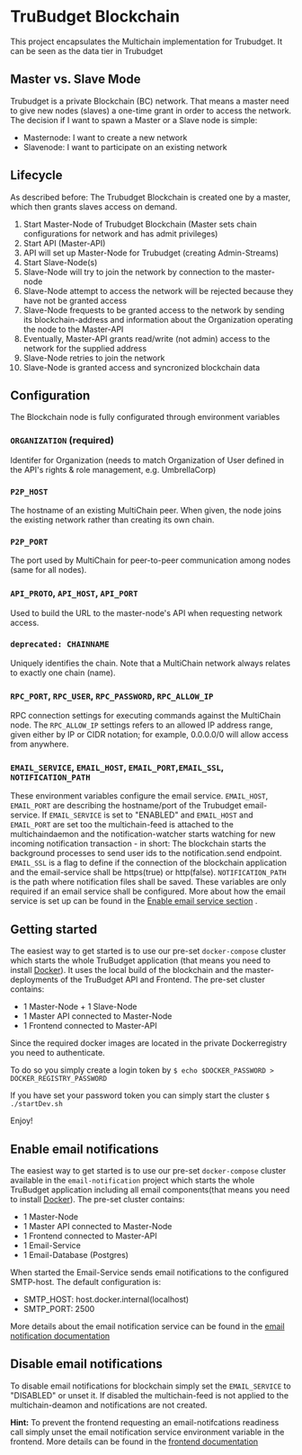# TruBudget Blockchain

This project encapsulates the Multichain implementation for Trubudget. It can be seen as the data tier in Trubudget

## Master vs. Slave Mode

Trubudget is a private Blockchain (BC) network. That means a master need to give new nodes (slaves) a one-time grant in order to access the network. The decision if I want to spawn a Master or a Slave node is simple:

- Masternode: I want to create a new network
- Slavenode: I want to participate on an existing network

## Lifecycle

As described before: The Trubudget Blockchain is created one by a master, which then grants slaves access on demand.

1.  Start Master-Node of Trubudget Blockchain (Master sets chain configurations for network and has admit privileges)
1.  Start API (Master-API)
1.  API will set up Master-Node for Trubudget (creating Admin-Streams)
1.  Start Slave-Node(s)
1.  Slave-Node will try to join the network by connection to the master-node
1.  Slave-Node attempt to access the network will be rejected because they have not be granted access
1.  Slave-Node frequests to be granted access to the network by sending its blockchain-address and information about the Organization operating the node to the Master-API
1.  Eventually, Master-API grants read/write (not admin) access to the network for the supplied address
1.  Slave-Node retries to join the network
1.  Slave-Node is granted access and syncronized blockchain data

## Configuration

The Blockchain node is fully configurated through environment variables

### `ORGANIZATION` (required)

Identifer for Organization (needs to match Organization of User defined in the API's rights & role management, e.g. UmbrellaCorp)

### `P2P_HOST`

The hostname of an existing MultiChain peer. When given, the node joins the existing network rather than creating its own chain.

### `P2P_PORT`

The port used by MultiChain for peer-to-peer communication among nodes (same for all nodes).

### `API_PROTO`, `API_HOST`, `API_PORT`

Used to build the URL to the master-node's API when requesting network access.

### `deprecated: CHAINNAME`

Uniquely identifies the chain. Note that a MultiChain network always relates to exactly one chain (name).

### `RPC_PORT`, `RPC_USER`, `RPC_PASSWORD`, `RPC_ALLOW_IP`

RPC connection settings for executing commands against the MultiChain node. The `RPC_ALLOW_IP` settings refers to an allowed IP address range, given either by IP or CIDR notation; for example, 0.0.0.0/0 will allow access from anywhere.

### `EMAIL_SERVICE`, `EMAIL_HOST`, `EMAIL_PORT`,`EMAIL_SSL`, `NOTIFICATION_PATH`

These environment variables configure the email service. `EMAIL_HOST`, `EMAIL_PORT` are describing the hostname/port of the Trubudget email-service. If `EMAIL_SERVICE` is set to "ENABLED" and `EMAIL_HOST` and `EMAIL_PORT` are set too the multichain-feed is attached to the multichaindaemon and the notification-watcher starts watching for new incoming notification transaction - in short: The blockchain starts the background processes to send user ids to the notification.send endpoint. `EMAIL_SSL` is a flag to define if the connection of the blockchain application and the email-service shall be https(true) or http(false). `NOTIFICATION_PATH` is the path where notification files shall be saved. These variables are only required if an email service shall be configured. More about how the email service is set up can be found in the [Enable email service section](#enable-email-notifications) .

## Getting started

The easiest way to get started is to use our pre-set `docker-compose` cluster which starts the whole TruBudget application (that means you need to install [Docker](https://www.docker.com/community-edition#/download)). It uses the local build of the blockchain and the master-deployments of the TruBudget API and Frontend. The pre-set cluster contains:

- 1 Master-Node + 1 Slave-Node
- 1 Master API connected to Master-Node
- 1 Frontend connected to Master-API

Since the required docker images are located in the private Dockerregistry you need to authenticate.

To do so you simply create a login token by `$ echo $DOCKER_PASSWORD > DOCKER_REGISTRY_PASSWORD`

If you have set your password token you can simply start the cluster `$ ./startDev.sh`

Enjoy!

## Enable email notifications

The easiest way to get started is to use our pre-set `docker-compose` cluster available in the `email-notification` project which starts the whole TruBudget application including all email components(that means you need to install [Docker](https://www.docker.com/community-edition#/download)).
The pre-set cluster contains:

- 1 Master-Node
- 1 Master API connected to Master-Node
- 1 Frontend connected to Master-API
- 1 Email-Service
- 1 Email-Database (Postgres)

When started the Email-Service sends email notifications to the configured SMTP-host. The default configuration is:

- SMTP_HOST: host.docker.internal(localhost)
- SMTP_PORT: 2500

More details about the email notification service can be found in the [email notification documentation](../email-notification/README.md#)

## Disable email notifications

To disable email notifications for blockchain simply set the `EMAIL_SERVICE` to "DISABLED" or unset it.
If disabled the multichain-feed is not applied to the multichain-deamon and notifications are not created.

**Hint:** To prevent the frontend requesting an email-notifcations readiness call simply unset the email notification service environment variable in the frontend. More details can be found in the [frontend documentation](../frontend/README.md#email-notifications)
